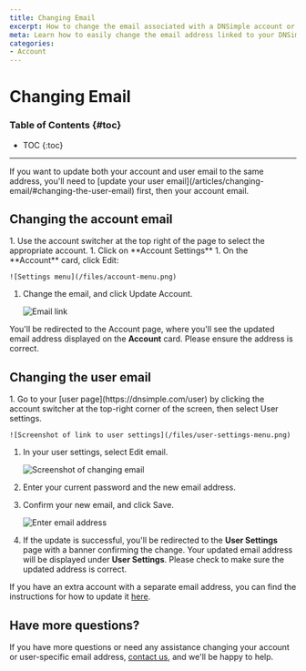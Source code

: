 ```yaml
---
title: Changing Email
excerpt: How to change the email associated with a DNSimple account or user.
meta: Learn how to easily change the email address linked to your DNSimple account or user profile with our step-by-step guide for a seamless update process.
categories:
- Account
---
```


# Changing Email

### Table of Contents {#toc}

* TOC
{:toc}

---

<info>
If you want to update both your account and user email to the same address, you'll need to [update your user email](/articles/changing-email/#changing-the-user-email) first, then your account email.
</info>

## Changing the account email

<div class="section-steps" markdown="1">
1. Use the account switcher at the top right of the page to select the appropriate account. 
1. Click on **Account Settings**
1. On the **Account** card, click <label>Edit</label>:

    ![Settings menu](/files/account-menu.png)

1. Change the email, and click <label>Update Account</label>.

    ![Email link](/files/account-email.png)

You'll be redirected to the Account page, where you'll see the updated email address displayed on the **Account** card. Please ensure the address is correct.

</div>

## Changing the user email

<div class="section-steps" markdown="1">
1.  Go to your [user page](https://dnsimple.com/user) by clicking the account switcher at the top-right corner of the screen, then select <label>User settings</label>.

    ![Screenshot of link to user settings](/files/user-settings-menu.png)

1.  In your user settings, select <label>Edit email</label>.

    ![Screenshot of changing email](/files/change-email.png)

1.  Enter your current password and the new email address.
1.  Confirm your new email, and click <label>Save</label>.

    ![Enter email address](/files/account-change-email-2.png)

1.  If the update is successful, you'll be redirected to the **User Settings** page with a banner confirming the change. Your updated email address will be displayed under **User Settings**. Please check to make sure the updated address is correct.

</div>

If you have an extra account with a separate email address, you can find the instructions for how to update it [here](#changing-the-account-email).

## Have more questions?

If you have more questions or need any assistance changing your account or user-specific email address, [contact us](https://dnsimple.com/feedback), and we'll be happy to help.
